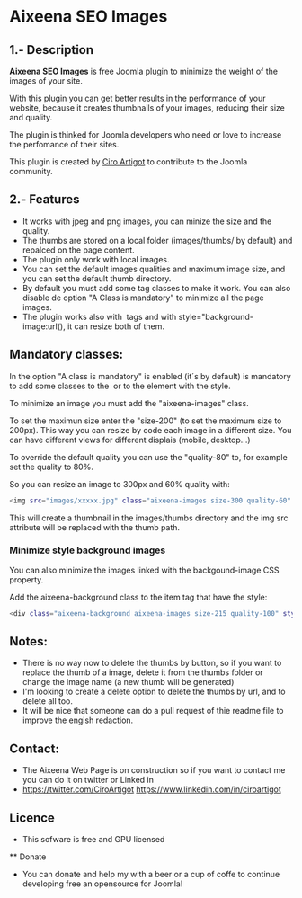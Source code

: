 
Aixeena SEO Images
===============

1.- Description
---------------------------  

**Aixeena SEO Images** is free Joomla plugin to minimize the weight of the images of your site.

With this plugin you can get better results in the performance of your website, because it creates thumbnails of your images, reducing their size and quality.

The plugin is thinked for Joomla developers who need or love to increase the perfomance of their sites.

This plugin is created by [Ciro Artigot](http://twitter/ciroartigot) to contribute to the Joomla community.

2.- Features
---------------------------
* It works with jpeg and png images, you can minize the size and the quality.
* The thumbs are stored on a local folder (images/thumbs/ by default) and repalced on the page content.
* The plugin only work with local images.
* You can set the default images qualities and maximum image size, and you can set the default thumb directory.
* By default you must add some tag classes to make it work. You can also disable de option "A Class is mandatory" to minimize all the page images.
* The plugin works also with <img> tags and with style="background-image:url(), it can resize both of them.

## Mandatory classes:

In the option "A class is mandatory" is enabled (it´s by default) is mandatory to add some classes to the <img> or to the element with the style.

To minimize an image you must add the "aixeena-images" class.

To set the maximun size enter the "size-200" (to set the maximum size to 200px). This way you can resize by code each image in a different size. You can have different views for different displais (mobile, desktop...)

To override the default quality you can use the "quality-80" to, for example set the quality to 80%.

So you can resize an image to 300px and 60% quality with:

```bash
<img src="images/xxxxx.jpg" class="aixeena-images size-300 quality-60" /></code>
```

This will create a thumbnail in the images/thumbs directory and the img src attribute will be replaced with the thumb path.

### Minimize style background images

You can also minimize the images linked with the backgound-image CSS property.

Add the aixeena-background class to the item tag that have the style:

```bash
<div class="aixeena-background aixeena-images size-215 quality-100" style="background-image:url(images/xxxx); "></div>
```
## Notes:

* There is no way now to delete the thumbs by button, so if you want to replace the thumb of a image, delete it from the thumbs folder or change the image name (a new thumb will be generated)
* I'm looking to create a delete option to delete the thumbs by url, and to delete all too.
* It will be nice that someone can do a pull request of thie readme file to improve the engish redaction.

## Contact:

* The Aixeena Web Page is on construction so if you want to contact me you can do it on twitter or Linked in
* https://twitter.com/CiroArtigot
https://www.linkedin.com/in/ciroartigot

## Licence

* This sofware is free and GPU licensed

** Donate

* You can donate and help my with a beer or a cup of coffe to continue developing free an opensource for Joomla!
